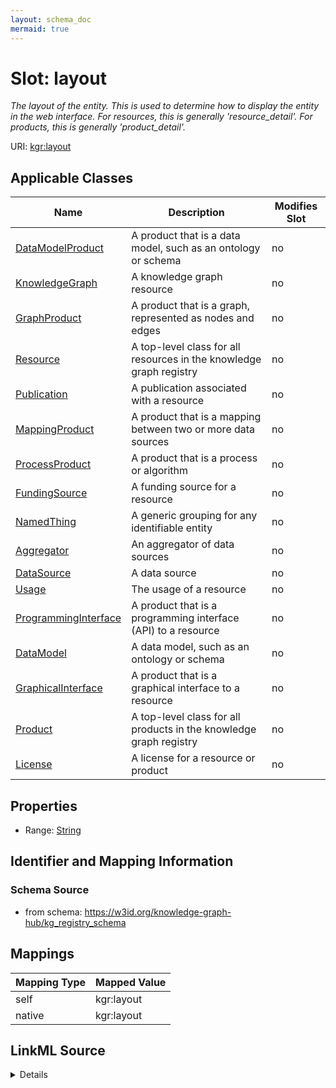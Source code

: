 ```yaml
---
layout: schema_doc
mermaid: true
---
```




# Slot: layout


_The layout of the entity. This is used to determine how to display the entity in the web interface. For resources, this is generally 'resource_detail'. For products, this is generally 'product_detail'._





URI: [kgr:layout](https://w3id.org/bridge2ai/data-sheets-schema/layout)



<!-- no inheritance hierarchy -->





## Applicable Classes

| Name | Description | Modifies Slot |
| --- | --- | --- |
| [DataModelProduct](DataModelProduct.html) | A product that is a data model, such as an ontology or schema |  no  |
| [KnowledgeGraph](KnowledgeGraph.html) | A knowledge graph resource |  no  |
| [GraphProduct](GraphProduct.html) | A product that is a graph, represented as nodes and edges |  no  |
| [Resource](Resource.html) | A top-level class for all resources in the knowledge graph registry |  no  |
| [Publication](Publication.html) | A publication associated with a resource |  no  |
| [MappingProduct](MappingProduct.html) | A product that is a mapping between two or more data sources |  no  |
| [ProcessProduct](ProcessProduct.html) | A product that is a process or algorithm |  no  |
| [FundingSource](FundingSource.html) | A funding source for a resource |  no  |
| [NamedThing](NamedThing.html) | A generic grouping for any identifiable entity |  no  |
| [Aggregator](Aggregator.html) | An aggregator of data sources |  no  |
| [DataSource](DataSource.html) | A data source |  no  |
| [Usage](Usage.html) | The usage of a resource |  no  |
| [ProgrammingInterface](ProgrammingInterface.html) | A product that is a programming interface (API) to a resource |  no  |
| [DataModel](DataModel.html) | A data model, such as an ontology or schema |  no  |
| [GraphicalInterface](GraphicalInterface.html) | A product that is a graphical interface to a resource |  no  |
| [Product](Product.html) | A top-level class for all products in the knowledge graph registry |  no  |
| [License](License.html) | A license for a resource or product |  no  |







## Properties

* Range: [String](String.html)





## Identifier and Mapping Information







### Schema Source


* from schema: https://w3id.org/knowledge-graph-hub/kg_registry_schema




## Mappings

| Mapping Type | Mapped Value |
| ---  | ---  |
| self | kgr:layout |
| native | kgr:layout |




## LinkML Source

<details>
```yaml
name: layout
description: The layout of the entity. This is used to determine how to display the
  entity in the web interface. For resources, this is generally 'resource_detail'.
  For products, this is generally 'product_detail'.
from_schema: https://w3id.org/knowledge-graph-hub/kg_registry_schema
rank: 1000
alias: layout
domain_of:
- NamedThing
range: string

```
</details>
